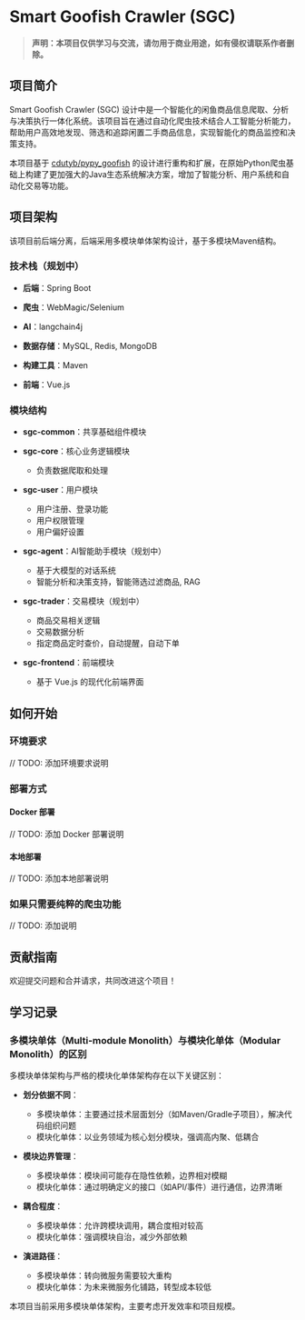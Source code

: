 # Smart Goofish Crawler (SGC)

> **声明：本项目仅供学习与交流，请勿用于商业用途，如有侵权请联系作者删除。**

## 项目简介

Smart Goofish Crawler (SGC) 设计中是一个智能化的闲鱼商品信息爬取、分析与决策执行一体化系统。该项目旨在通过自动化爬虫技术结合人工智能分析能力，帮助用户高效地发现、筛选和追踪闲置二手商品信息，实现智能化的商品监控和决策支持。

本项目基于 [cdutyb/pypy_goofish](https://github.com/cdutyb/pypy_goofish) 的设计进行重构和扩展，在原始Python爬虫基础上构建了更加强大的Java生态系统解决方案，增加了智能分析、用户系统和自动化交易等功能。

## 项目架构

该项目前后端分离，后端采用多模块单体架构设计，基于多模块Maven结构。

### 技术栈（规划中）

- **后端**：Spring Boot
- **爬虫**：WebMagic/Selenium
- **AI**：langchain4j
- **数据存储**：MySQL, Redis, MongoDB
- **构建工具**：Maven

- **前端**：Vue.js

### 模块结构

- **sgc-common**：共享基础组件模块
  
- **sgc-core**：核心业务逻辑模块
  - 负责数据爬取和处理

- **sgc-user**：用户模块
  - 用户注册、登录功能
  - 用户权限管理
  - 用户偏好设置

- **sgc-agent**：AI智能助手模块（规划中）
  - 基于大模型的对话系统
  - 智能分析和决策支持，智能筛选过滤商品, RAG

- **sgc-trader**：交易模块（规划中）
  - 商品交易相关逻辑
  - 交易数据分析
  - 指定商品定时查价，自动提醒，自动下单

- **sgc-frontend**：前端模块
  - 基于 Vue.js 的现代化前端界面

## 如何开始

### 环境要求

// TODO: 添加环境要求说明

### 部署方式

#### Docker 部署

// TODO: 添加 Docker 部署说明

#### 本地部署

// TODO: 添加本地部署说明

### 如果只需要纯粹的爬虫功能

// TODO: 添加说明

## 贡献指南

欢迎提交问题和合并请求，共同改进这个项目！

## 学习记录

### 多模块单体（Multi-module Monolith）与模块化单体（Modular Monolith）的区别

多模块单体架构与严格的模块化单体架构存在以下关键区别：

- **划分依据不同**：
  - 多模块单体：主要通过技术层面划分（如Maven/Gradle子项目），解决代码组织问题
  - 模块化单体：以业务领域为核心划分模块，强调高内聚、低耦合

- **模块边界管理**：
  - 多模块单体：模块间可能存在隐性依赖，边界相对模糊
  - 模块化单体：通过明确定义的接口（如API/事件）进行通信，边界清晰

- **耦合程度**：
  - 多模块单体：允许跨模块调用，耦合度相对较高
  - 模块化单体：强调模块自治，减少外部依赖

- **演进路径**：
  - 多模块单体：转向微服务需要较大重构
  - 模块化单体：为未来微服务化铺路，转型成本较低

本项目当前采用多模块单体架构，主要考虑开发效率和项目规模。
